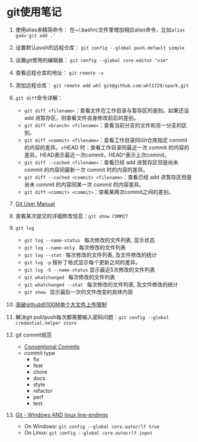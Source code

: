 # git使用笔记

1. 使用alias来精简命令：
在\~/.bashrc文件里增加相应alias命令，比如`alias gad='git add .'`

2. 设置默认push的远程仓库：
`git config --global push.default simple`

3. 设置git使用的编辑器：
`git config --global core.editor "vim"`

4. 查看远程仓库的地址：
`git remote -v`

5. 添加远程仓库：
`git remote add whl git@github.com:whl1729/spark.git`

6. `git diff`命令详解：
    * `git diff <filename>`：查看文件在工作目录与暂存区的差别。如果还没 add 进暂存区，则查看文件自身修改前后的差别。
    * `git diff <branch> <filename>`：查看当前分支的文件和另一分支的区别。
    * `git diff <commit> <filename>`：查看工作目录同Git仓库指定 commit 的内容的差异。<commit>=HEAD 时：查看工作目录同最近一次 commit 的内容的差异。HEAD表示最近一次commit，HEAD^表示上次commit。
    * `git diff --cached <filename>`：查看已经 add 进暂存区但是尚未 commit 的内容同最新一次 commit 时的内容的差异。 
    * `git diff --cached <commit> <filename>`：查看已经 add 进暂存区但是尚未 commit 的内容同某一次 commit 的内容差异。
    * `git diff <commit> <commit>`：查看某两次commit之间的差别。

7. [Git User Manual](https://mirrors.edge.kernel.org/pub/software/scm/git/docs/user-manual.html)

8. 查看某次提交的详细修改信息：`git show COMMIT`

9. `git log`
    - `git log --name-status ` 每次修改的文件列表, 显示状态
    - `git log --name-only ` 每次修改的文件列表
    - `git log --stat ` 每次修改的文件列表, 及文件修改的统计
    - `git log -p`	按补丁格式显示每个更新之间的差异。
    - `git log -5 --name-status` 显示最近5次修改的文件列表
    - `git whatchanged ` 每次修改的文件列表
    - `git whatchanged --stat ` 每次修改的文件列表, 及文件修改的统计
    - `git show ` 显示最后一次的文件改变的具体内容

10. [突破github的100M单个大文件上传限制](https://blog.csdn.net/Tyro_java/article/details/53440666)

11. 解决git pull/push每次都需要输入密码问题：`git config --global credential.helper store`

12. git commit规范
    - [Conventional Commits](https://www.conventionalcommits.org/en/v1.0.0/)
    - commit type
        - fix
        - feat
        - chore
        - docs
        - style
        - refactor
        - perf
        - test

13. [Git - Windows AND linux line-endings](https://stackoverflow.com/questions/34610705/git-windows-and-linux-line-endings)
    - On Windows: `git config --global core.autocrlf true`
    - On Linux: `git config --global core.autocrlf input`
